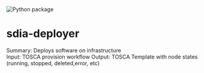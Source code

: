 ![Python package](https://github.com/qcdis-sdia/sdia-deployer/workflows/Python%20package/badge.svg)

# sdia-deployer

Summary: Deploys software on infrastructure   
Input: TOSCA provision workflow
Output: TOSCA Template with node states (running, stopped, deleted,error, etc)
